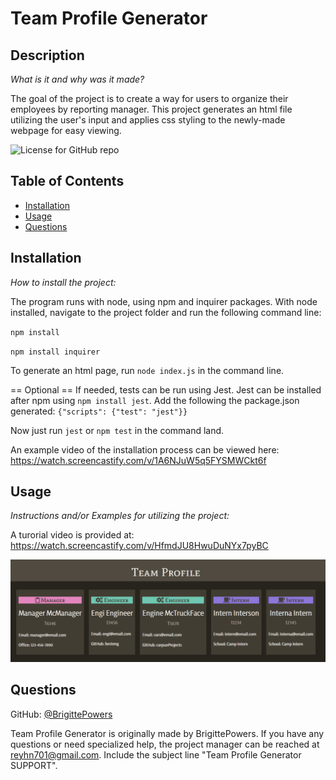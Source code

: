 # Team Profile Generator
  
  ## Description
  *What is it and why was it made?*

  The goal of the project is to create a way for users to organize their employees by reporting manager. This project generates an html file utilizing the user's input and applies css styling to the newly-made webpage for easy viewing.

  ![License for GitHub repo](https://img.shields.io/github/license/BrigittePowers/wk10-team-profile-generator)
  ## Table of Contents
  * [Installation](#installation)
  * [Usage](#usage)
  * [Questions](#questions)
  ## Installation
  *How to install the project:*

  The program runs with node, using npm and inquirer packages. With node installed, navigate to the project folder and run the following command line: 

  `npm install`

  `npm install inquirer`

  To generate an html page, run `node index.js` in the command line.

  == Optional ==
  If needed, tests can be run using Jest. Jest can be installed after npm using `npm install jest`. Add the following the package.json generated: `{"scripts": {"test": "jest"}}`

  Now just run `jest` or `npm test` in the command land.

  An example video of the installation process can be viewed here: https://watch.screencastify.com/v/1A6NJuW5q5FYSMWCkt6f
  
  ## Usage
  *Instructions and/or Examples for utilizing the project:*

  

  A turorial video is provided at: https://watch.screencastify.com/v/HfmdJU8HwuDuNYx7pyBC
  
  

  ![Screenshot of example html](util/example/screenshot.png)
  
  ## Questions

  GitHub: [@BrigittePowers](https://api.github.com/users/BrigittePowers)

  Team Profile Generator is originally made by BrigittePowers. 
  If you have any questions or need specialized help, the project manager 
  can be reached at reyhn701@gmail.com. 
  Include the subject line "Team Profile Generator SUPPORT".
  